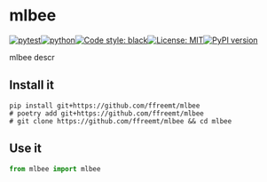 # mlbee
[![pytest](https://github.com/ffreemt/mlbee/actions/workflows/routine-tests.yml/badge.svg)](https://github.com/ffreemt/mlbee/actions)[![python](https://img.shields.io/static/v1?label=python+&message=3.8&color=blue)](https://www.python.org/downloads/)[![Code style: black](https://img.shields.io/badge/code%20style-black-000000.svg)](https://github.com/psf/black)[![License: MIT](https://img.shields.io/badge/License-MIT-yellow.svg)](https://opensource.org/licenses/MIT)[![PyPI version](https://badge.fury.io/py/mlbee.svg)](https://badge.fury.io/py/mlbee)

mlbee descr

## Install it

```shell
pip install git+https://github.com/ffreemt/mlbee
# poetry add git+https://github.com/ffreemt/mlbee
# git clone https://github.com/ffreemt/mlbee && cd mlbee
```

## Use it
```python
from mlbee import mlbee

```
